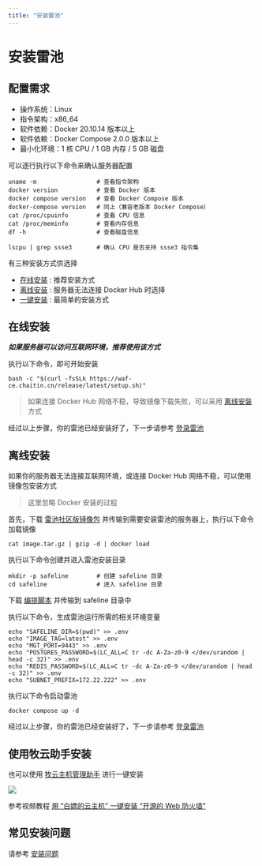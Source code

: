 ```yaml
---
title: "安装雷池"
---
```


# 安装雷池

## 配置需求

- 操作系统：Linux
- 指令架构：x86_64
- 软件依赖：Docker 20.10.14 版本以上
- 软件依赖：Docker Compose 2.0.0 版本以上
- 最小化环境：1 核 CPU / 1 GB 内存 / 5 GB 磁盘

可以逐行执行以下命令来确认服务器配置

```shell
uname -m                 # 查看指令架构
docker version           # 查看 Docker 版本
docker compose version   # 查看 Docker Compose 版本
docker-compose version   # 同上（兼容老版本 Docker Compose）
cat /proc/cpuinfo        # 查看 CPU 信息
cat /proc/meminfo        # 查看内存信息
df -h                    # 查看磁盘信息

lscpu | grep ssse3       # 确认 CPU 是否支持 ssse3 指令集
```

有三种安装方式供选择

- [在线安装](#在线安装) : 推荐安装方式
- [离线安装](#离线安装) : 服务器无法连接 Docker Hub 时选择
- [一键安装](#使用牧云助手安装) : 最简单的安装方式

## 在线安装

**_如果服务器可以访问互联网环境，推荐使用该方式_**

执行以下命令，即可开始安装

```
bash -c "$(curl -fsSLk https://waf-ce.chaitin.cn/release/latest/setup.sh)"
```

> 如果连接 Docker Hub 网络不稳，导致镜像下载失败，可以采用 [离线安装](#离线安装) 方式

经过以上步骤，你的雷池已经安装好了，下一步请参考 [登录雷池](/docs/guide/login)

## 离线安装

如果你的服务器无法连接互联网环境，或连接 Docker Hub 网络不稳，可以使用镜像包安装方式

> 这里忽略 Docker 安装的过程

首先，下载 [雷池社区版镜像包](https://demo.waf-ce.chaitin.cn/image.tar.gz) 并传输到需要安装雷池的服务器上，执行以下命令加载镜像

```
cat image.tar.gz | gzip -d | docker load
```

执行以下命令创建并进入雷池安装目录

```
mkdir -p safeline        # 创建 safeline 目录
cd safeline              # 进入 safeline 目录
```

下载 [编排脚本](https://waf-ce.chaitin.cn/release/latest/compose.yaml) 并传输到 safeline 目录中

执行以下命令，生成雷池运行所需的相关环境变量

```
echo "SAFELINE_DIR=$(pwd)" >> .env
echo "IMAGE_TAG=latest" >> .env
echo "MGT_PORT=9443" >> .env
echo "POSTGRES_PASSWORD=$(LC_ALL=C tr -dc A-Za-z0-9 </dev/urandom | head -c 32)" >> .env
echo "REDIS_PASSWORD=$(LC_ALL=C tr -dc A-Za-z0-9 </dev/urandom | head -c 32)" >> .env
echo "SUBNET_PREFIX=172.22.222" >> .env
```

执行以下命令启动雷池

```
docker compose up -d
```

经过以上步骤，你的雷池已经安装好了，下一步请参考 [登录雷池](/docs/guide/login)

## 使用牧云助手安装

也可以使用 [牧云主机管理助手](https://collie.chaitin.cn/) 进行一键安装

![](/images/docs/guide_install/collie_apps.png)

参考视频教程 [用 “白嫖的云主机” 一键安装 “开源的 Web 防火墙”](https://www.bilibili.com/video/BV1sh4y1t7Pk/)

## 常见安装问题

请参考 [安装问题](/docs/faq/install)
